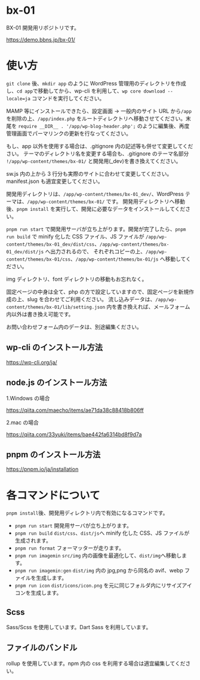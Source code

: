 # bx-01

BX-01 開発用リポジトリです。

https://demo.bbns.jp/bx-01/

# 使い方

`git clone` 後、`mkdir app` のように WordPress 管理用のディレクトリを作成し、`cd app`で移動してから、wp-cli を利用して、`wp core download --locale=ja` コマンドを実行してください。

MAMP 等にインストールできたら、設定画面 → 一般内のサイト URL から`/app`を削除の上、`/app/index.php` をルートディレクトリへ移動させてください。末尾を `require __DIR__ . '/app/wp-blog-header.php';` のように編集後、再度管理画面でパーマリンクの更新を行なってください。

もし、app 以外を使用する場合は、.gitignore 内の記述等も併せて変更してください。
テーマのディレクトリ名を変更する場合も、.gitignore のテーマ名部分 `!/app/wp-content/themes/bx-01/` と開発用(\_dev)を書き換えてください。

sw.js 内の上から 3 行分も実際のサイトに合わせて変更してください。
manifest.json も適宜変更してください。

開発用ディレクトリは、`/app/wp-content/themes/bx-01_dev/`、WordPress テーマは、`/app/wp-content/themes/bx-01/` です。
開発用ディレクトリへ移動後、`pnpm install` を実行して、開発に必要なデータをインストールしてください。

`pnpm run start` で開発用サーバが立ち上がります。開発が完了したら、`pnpm run build` で minify 化した CSS ファイル、JS ファイルが
`/app/wp-content/themes/bx-01_dev/dist/css`、`/app/wp-content/themes/bx-01_dev/dist/js` へ出力されるので、
それぞれコピーの上、`/app/wp-content/themes/bx-01/css`、`/app/wp-content/themes/bx-01/js` へ移動してください。

img ディレクトリ、font ディレクトリの移動もお忘れなく。

固定ページの中身は全て、php の方で設定していますので、固定ページを新規作成の上、slug を合わせてご利用ください。
流し込みデータは、`/app/wp-content/themes/bx-01/lib/setting.json` 内を書き換えれば、メールフォーム内以外は書き換え可能です。

お問い合わせフォーム内のデータは、別途編集ください。

## wp-cli のインストール方法

https://wp-cli.org/ja/

## node.js のインストール方法

1.Windows の場合

https://qiita.com/maecho/items/ae71da38c88418b806ff

2.mac の場合

https://qiita.com/33yuki/items/bae442fa6314bd8f9d7a

## pnpm のインストール方法

https://pnpm.io/ja/installation

# 各コマンドについて

`pnpm install`後、開発用ディレクトリ内で有効になるコマンドです。

- `pnpm run start` 開発用サーバが立ち上がります。
- `pnpm run build` `dist/css`、`dist/js`へ minify 化した CSS、JS ファイルが生成されます。
- `pnpm run format` フォーマッターが走ります。
- `pnpm run imagemin` `src/img` 内の画像を最適化して、`dist/img`へ移動します。
- `pnpm run imagemin:gen` `dist/img` 内の jpg,png から同名の avif、webp ファイルを生成します。
- `pnpm run icon` `dist/icons/icon.png` を元に同じフォルダ内にリサイズアイコンを生成します。

## Scss

Sass/Scss を使用しています。Dart Sass を利用しています。

## ファイルのバンドル

rollup を使用しています。npm 内の css を利用する場合は適宜編集してください。
